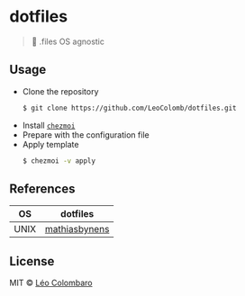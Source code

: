 # dotfiles

> 🔧 .files OS agnostic


## Usage

* Clone the repository
  ```bash
  $ git clone https://github.com/LeoColomb/dotfiles.git
  ```
* Install [`chezmoi`](https://github.com/twpayne/chezmoi)
* Prepare with the configuration file
* Apply template
  ```bash
  $ chezmoi -v apply
  ```


## References

OS|dotfiles
---|---
UNIX|[mathiasbynens](https://github.com/mathiasbynens/dotfiles)


## License

MIT © [Léo Colombaro](https://colombaro.fr)
